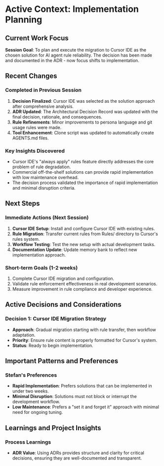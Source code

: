 # Active Context: Implementation Planning

## Current Work Focus

**Session Goal**: To plan and execute the migration to Cursor IDE as the chosen solution for AI agent rule reliability. The decision has been made and documented in the ADR - now focus shifts to implementation.

## Recent Changes

### Completed in Previous Session
1.  **Decision Finalized**: Cursor IDE was selected as the solution approach after comprehensive analysis.
2.  **ADR Updated**: The Architectural Decision Record was updated with the final decision, rationale, and consequences.
3.  **Rule Refinements**: Minor improvements to persona language and git usage rules were made.
4.  **Tool Enhancement**: Clone script was updated to automatically create AGENTS.md files.

### Key Insights Discovered
- Cursor IDE's "always apply" rules feature directly addresses the core problem of rule degradation.
- Commercial off-the-shelf solutions can provide rapid implementation with low maintenance overhead.
- The decision process validated the importance of rapid implementation and minimal disruption criteria.

## Next Steps

### Immediate Actions (Next Session)
1.  **Cursor IDE Setup**: Install and configure Cursor IDE with existing rules.
2.  **Rule Migration**: Transfer current rules from Rules/ directory to Cursor's rules system.
3.  **Workflow Testing**: Test the new setup with actual development tasks.
4.  **Documentation Update**: Update memory bank to reflect new implementation approach.

### Short-term Goals (1-2 weeks)
1.  Complete Cursor IDE migration and configuration.
2.  Validate rule enforcement effectiveness in real development scenarios.
3.  Measure improvement in rule compliance and developer experience.

## Active Decisions and Considerations

### Decision 1: Cursor IDE Migration Strategy
- **Approach**: Gradual migration starting with rule transfer, then workflow adaptation.
- **Priority**: Ensure rule content is properly formatted for Cursor's system.
- **Status**: Ready to begin implementation.

## Important Patterns and Preferences

### Stefan's Preferences
- **Rapid Implementation**: Prefers solutions that can be implemented in under two weeks.
- **Minimal Disruption**: Solutions must not block or interrupt the development workflow.
- **Low Maintenance**: Prefers a "set it and forget it" approach with minimal need for ongoing tuning.

## Learnings and Project Insights

### Process Learnings
- **ADR Value**: Using ADRs provides structure and clarity for critical decisions, ensuring they are well-documented and transparent.
